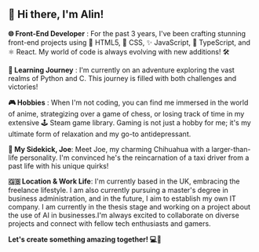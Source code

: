 

##  👋 Hi there, I'm Alin! 

**🌐 Front-End Developer** : For the past 3 years, I've been crafting stunning front-end projects using 🌟 HTML5, 🎨 CSS, ✨ JavaScript, 🔷 TypeScript, and ⚛️ React. My world of code is always evolving with new additions! 🛠️ 

 **🐍 Learning Journey** : I'm currently on an adventure exploring the vast realms of Python and C. This journey is filled with both challenges and victories!

**🎮 Hobbies** : When I'm not coding, you can find me immersed in the world of anime, strategizing over a game of chess, or losing track of time in my extensive 🕹️ Steam game library. Gaming is not just a hobby for me; it's my ultimate form of relaxation and my go-to antidepressant.

**🐶 My Sidekick, Joe**: Meet Joe, my charming Chihuahua with a larger-than-life personality. I'm convinced he's the reincarnation of a taxi driver from a past life with his unique quirks!

**🇬🇧 Location & Work Life**: I'm currently based in the UK, embracing the freelance lifestyle. I am also currently pursuing a master's degree in business administration, and in the future, I aim to establish my own IT company. I am currently in the thesis stage and working on a project about the use of AI in businesses.I'm always excited to collaborate on diverse projects and connect with fellow tech enthusiasts and gamers.

**Let's create something amazing together! 💻🌟**
